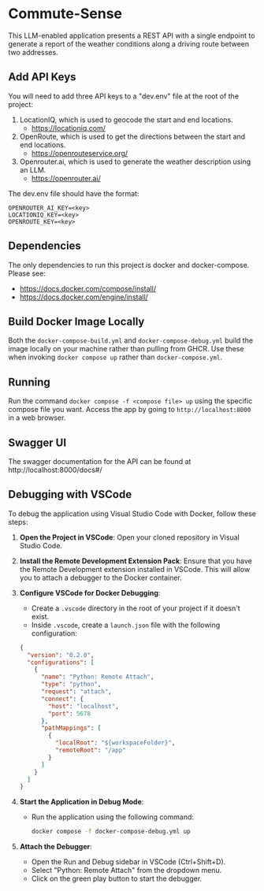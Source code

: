 # Commute-Sense
This LLM-enabled application presents a REST API with a single endpoint to generate a report
of the weather conditions along a driving route between two addresses.

## Add API Keys
You will need to add three API keys to a "dev.env" file at the root of the project:
1. LocationIQ, which is used to geocode the start and end locations.
    * https://locationiq.com/
2. OpenRoute, which is used to get the directions between the start and end locations.
    * https://openrouteservice.org/
3. Openrouter.ai, which is used to generate the weather description using an LLM.
    * https://openrouter.ai/

The dev.env file should have the format:

```
OPENROUTER_AI_KEY=<key>
LOCATIONIQ_KEY=<key>
OPENROUTE_KEY=<key>
```

## Dependencies
The only dependencies to run this project is docker and docker-compose. Please see:
* https://docs.docker.com/compose/install/
* https://docs.docker.com/engine/install/

## Build Docker Image Locally
Both the `docker-compose-build.yml` and `docker-compose-debug.yml` build the image locally on your
machine rather than pulling from GHCR. Use these when invoking `docker compose up` rather than
`docker-compose.yml`.

## Running
Run the command `docker compose -f <compose file> up` using the specific compose file you want.
Access the app by going to `http://localhost:8000` in a web browser.

## Swagger UI
The swagger documentation for the API can be found at http://localhost:8000/docs#/

## Debugging with VSCode
To debug the application using Visual Studio Code with Docker, follow these steps:

1. **Open the Project in VSCode**: Open your cloned repository in Visual Studio Code.

2. **Install the Remote Development Extension Pack**: Ensure that you have the Remote Development extension installed in VSCode. This will allow you to attach a debugger to the Docker container.

3. **Configure VSCode for Docker Debugging**:
   - Create a `.vscode` directory in the root of your project if it doesn't exist.
   - Inside `.vscode`, create a `launch.json` file with the following configuration:

    ```json
    {
      "version": "0.2.0",
      "configurations": [
        {
          "name": "Python: Remote Attach",
          "type": "python",
          "request": "attach",
          "connect": {
            "host": "localhost",
            "port": 5678
          },
          "pathMappings": [
            {
              "localRoot": "${workspaceFolder}",
              "remoteRoot": "/app"
            }
          ]
        }
      ]
    }
    ```

4. **Start the Application in Debug Mode**:
   - Run the application using the following command:
     ```sh
     docker compose -f docker-compose-debug.yml up
     ```

5. **Attach the Debugger**:
   - Open the Run and Debug sidebar in VSCode (Ctrl+Shift+D).
   - Select "Python: Remote Attach" from the dropdown menu.
   - Click on the green play button to start the debugger.
